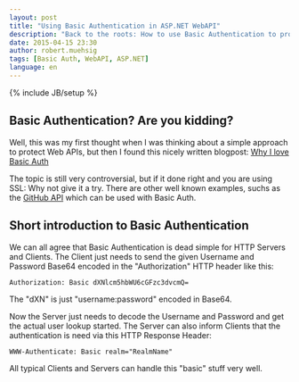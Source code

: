 ```yaml
---
layout: post
title: "Using Basic Authentication in ASP.NET WebAPI"
description: "Back to the roots: How to use Basic Authentication to protect your ASP.NET WebAPI"
date: 2015-04-15 23:30
author: robert.muehsig
tags: [Basic Auth, WebAPI, ASP.NET]
language: en
---
```

{% include JB/setup %}


## Basic Authentication? Are you kidding?

Well, this was my first thought when I was thinking about a simple approach to protect Web APIs, but then I found this nicely written blogpost: [Why I love Basic Auth](http://www.rdegges.com/why-i-love-basic-auth/)

The topic is still very controversial, but if it done right and you are using SSL: Why not give it a try. There are other well known examples, suchs as the [GitHub API](https://developer.github.com/v3/auth/) which can be used with Basic Auth.

## Short introduction to Basic Authentication

We can all agree that Basic Authentication is dead simple for HTTP Servers and Clients. The Client just needs to send the given Username and Password Base64 encoded in the "Authorization" HTTP header like this:

    Authorization: Basic dXNlcm5hbWU6cGFzc3dvcmQ=

The "dXN" is just "username:password" encoded in Base64.

Now the Server just needs to decode the Username and Password and get the actual user lookup started. The Server can also inform Clients that the authentication is need via this HTTP Response Header:

    WWW-Authenticate: Basic realm="RealmName"
	
All typical Clients and Servers can handle this "basic" stuff very well.
